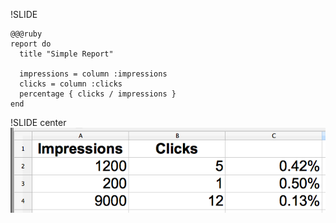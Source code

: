 !SLIDE

    @@@ruby
    report do
      title "Simple Report"
      
      impressions = column :impressions
      clicks = column :clicks
      percentage { clicks / impressions }
    end

!SLIDE center
![report](report.png)